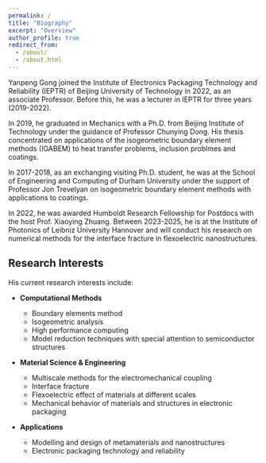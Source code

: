 ```yaml
---
permalink: /
title: "Biography"
excerpt: "Overview"
author_profile: true
redirect_from: 
  - /about/
  - /about.html
---
```


Yanpeng Gong joined the Institute of Electronics Packaging Technology and Reliability (IEPTR) of Beijing University of Technology in 2022, as an associate Professor. Before this, he was a lecturer in IEPTR for three years (2019-2022). 

In 2019, he graduated in Mechanics with a Ph.D. from Beijing Institute of Technology under the guidance of Professor Chunying Dong. His thesis concentrated on applications of the isogeometric boundary element methods (IGABEM) to heat transfer problems, inclusion problmes and coatings. 

In 2017-2018, as an exchanging visiting Ph.D. student, he was at the School of Engineering and Computing of Durham University under the support of Professor Jon Trevelyan on isogeometric boundary element methods with applications to coatings.  

In 2022, he was awarded Humboldt Research Fellowship for Postdocs with the host Prof. Xiaoying Zhuang. Between 2023-2025, he is at the Institute of Photonics of Leibniz University Hannover and will conduct his research on numerical methods for the interface fracture in flexoelectric nanostructures.

## Research Interests

His current research interests include:

* **Computational Methods**
  * Boundary elements method
  * Isogeometric analysis
  * High performance computing
  * Model reduction techniques with special attention to semiconductor structures

* **Material Science & Engineering**
  * Multiscale methods for the electromechanical coupling
  * Interface fracture
  * Flexoelectric effect of materials at different scales
  * Mechanical behavior of materials and structures in electronic packaging

* **Applications**
  * Modelling and design of metamaterials and nanostructures
  * Electronic packaging technology and reliability
